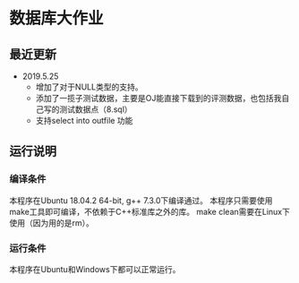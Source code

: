 # 数据库大作业

## 最近更新

- 2019.5.25  
  - 增加了对于NULL类型的支持。
  - 添加了一揽子测试数据，主要是OJ能直接下载到的评测数据，也包括我自己写的测试数据点（8.sql）
  - 支持select into outfile 功能

## 运行说明

### 编译条件

本程序在Ubuntu 18.04.2 64-bit, g++ 7.3.0下编译通过。
本程序只需要使用make工具即可编译，不依赖于C++标准库之外的库。
make clean需要在Linux下使用（因为用的是rm）。

### 运行条件

本程序在Ubuntu和Windows下都可以正常运行。
